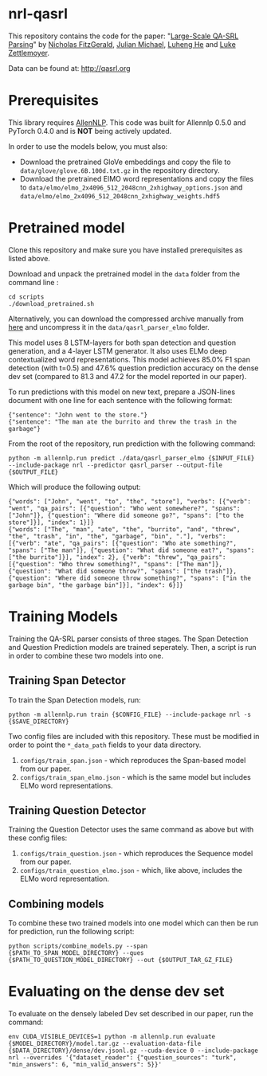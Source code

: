 # nrl-qasrl

This repository contains the code for the paper: "[Large-Scale QA-SRL Parsing](https://arxiv.org/abs/1805.05377)" by [Nicholas FitzGerald](http://nfitz.net), [Julian Michael](http://julianmichael.org/), [Luheng He](https://homes.cs.washington.edu/~luheng/) and [Luke Zettlemoyer](https://www.cs.washington.edu/people/faculty/lsz).

Data can be found at: <http://qasrl.org>

# Prerequisites

This library requires [AllenNLP](https://github.com/allenai/allennlp). This code was built for Allennlp 0.5.0 and PyTorch 0.4.0 and is **NOT** being actively updated.

In order to use the models below, you must also:

- Download the pretrained GloVe embeddings and copy the file to `data/glove/glove.6B.100d.txt.gz` in the repository directory.
- Download the pretrained ElMO word representations and copy the files to `data/elmo/elmo_2x4096_512_2048cnn_2xhighway_options.json` and `data/elmo/elmo_2x4096_512_2048cnn_2xhighway_weights.hdf5`

# Pretrained model

Clone this repository and make sure you have installed prerequisites as listed above.

Download and unpack the pretrained model in the `data` folder from the command line :
```
cd scripts
./download_pretrained.sh
```

Alternatively, you can download the compressed archive manually from [here](https://drive.google.com/open?id=1FvMpjTfumVaSfwTOdWbJfEYFgGSAs0CS) and uncompress it in the `data/qasrl_parser_elmo` folder.


This model uses 8 LSTM-layers for both span detection and question generation, and a 4-layer LSTM generator.
It also uses ELMo deep contextualized word representations.
This model achieves 85.0% F1 span detection (with t=0.5) and 47.6% question prediction accuracy on the dense dev set (compared to 81.3 and 47.2 for the model reported in our paper).

To run predictions with this model on new text, prepare a JSON-lines document with one line for each sentence with the following format:

```
{"sentence": "John went to the store."}
{"sentence": "The man ate the burrito and threw the trash in the garbage"}
```

From the root of the repository, run prediction with the following command:

```
python -m allennlp.run predict ./data/qasrl_parser_elmo {$INPUT_FILE} --include-package nrl --predictor qasrl_parser --output-file {$OUTPUT_FILE}
```

Which will produce the following output:

```
{"words": ["John", "went", "to", "the", "store"], "verbs": [{"verb": "went", "qa_pairs": [{"question": "Who went somewhere?", "spans": ["John"]}, {"question": "Where did someone go?", "spans": ["to the store"]}], "index": 1}]}
{"words": ["The", "man", "ate", "the", "burrito", "and", "threw", "the", "trash", "in", "the", "garbage", "bin", "."], "verbs": [{"verb": "ate", "qa_pairs": [{"question": "Who ate something?", "spans": ["The man"]}, {"question": "What did someone eat?", "spans": ["the burrito"]}], "index": 2}, {"verb": "threw", "qa_pairs": [{"question": "Who threw something?", "spans": ["The man"]}, {"question": "What did someone throw?", "spans": ["the trash"]}, {"question": "Where did someone throw something?", "spans": ["in the garbage bin", "the garbage bin"]}], "index": 6}]}
```

# Training Models

Training the QA-SRL parser consists of three stages. The Span Detection and Question Prediction models are trained seperately. Then, a script is run in order to combine these two models into one.

## Training Span Detector

To train the Span Detection models, run:

```
python -m allennlp.run train {$CONFIG_FILE} --include-package nrl -s {$SAVE_DIRECTORY}
```

Two config files are included with this repository. These must be modified in order to point the `*_data_path` fields to your data directory.

1. `configs/train_span.json` - which reproduces the Span-based model from our paper.
2. `configs/train_span_elmo.json` - which is the same model but includes ELMo word representations.

## Training Question Detector

Training the Question Detector uses the same command as above but with these config files:

1. `configs/train_question.json` - which reproduces the Sequence model from our paper.
2. `configs/train_question_elmo.json` - which, like above, includes the ELMo word representation.

## Combining models

To combine these two trained models into one model which can then be run for prediction, run the following script:

```
python scripts/combine_models.py --span {$PATH_TO_SPAN_MODEL_DIRECTORY} --ques {$PATH_TO_QUESTION_MODEL_DIRECTORY} --out {$OUTPUT_TAR_GZ_FILE}
```

# Evaluating on the dense dev set

To evaluate on the densely labeled Dev set described in our paper, run the command:

```
env CUDA_VISIBLE_DEVICES=1 python -m allennlp.run evaluate {$MODEL_DIRECTORY}/model.tar.gz --evaluation-data-file {$DATA_DIRECTORY}/dense/dev.jsonl.gz --cuda-device 0 --include-package nrl --overrides '{"dataset_reader": {"question_sources": "turk", "min_answers": 6, "min_valid_answers": 5}}'
```

